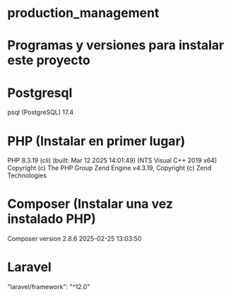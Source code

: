 # production_management

# Programas y versiones para instalar este proyecto

# Postgresql
psql (PostgreSQL) 17.4

# PHP (Instalar en primer lugar)
PHP 8.3.19 (cli) (built: Mar 12 2025 14:01:49) (NTS Visual C++ 2019 x64)
Copyright (c) The PHP Group
Zend Engine v4.3.19, Copyright (c) Zend Technologies

# Composer (Instalar una vez instalado PHP)
Composer version 2.8.6 2025-02-25 13:03:50

# Laravel
"laravel/framework": "^12.0"
